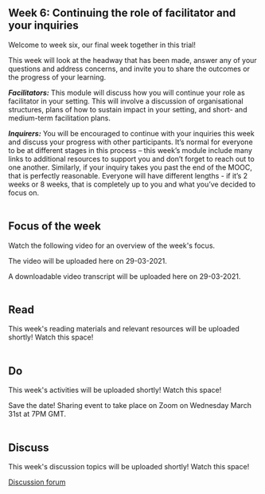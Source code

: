 ## Week 6: Continuing the role of facilitator and your inquiries


Welcome to week six, our final week together in this trial!

This week will look at the headway that has been made, answer any of your questions and address concerns, and invite you to share the outcomes or the progress of your learning. 

**_Facilitators:_** This module will discuss how you will continue your role as facilitator in your setting. This will involve a discussion of organisational structures, plans of how to sustain impact in your setting, and short- and medium-term facilitation plans.

**_Inquirers:_** You will be encouraged to continue with your inquiries this week and discuss your progress with other participants. It’s normal for everyone to be at different stages in this process – this week’s module include many links to additional resources to support you and don’t forget to reach out to one another. Similarly, if your inquiry takes you past the end of the MOOC, that is perfectly reasonable. Everyone will have different lengths - if it’s 2 weeks or 8 weeks, that is completely up to you and what you’ve decided to focus on.
<br/><br/>
## Focus of the week

Watch the following video for an overview of the week's focus.

The video will be uploaded here on 29-03-2021.

A downloadable video transcript will be uploaded here on 29-03-2021.
<br/><br/>
## Read

This week's reading materials and relevant resources will be uploaded shortly! Watch this space!
<br/><br/>
## Do

This week's activities will be uploaded shortly! Watch this space!

Save the date! Sharing event to take place on Zoom on Wednesday March 31st at 7PM GMT.
<br/><br/>
## Discuss

This week's discussion topics will be uploaded shortly! Watch this space!

<a class="btn btn-primary" href="https://www.edudialogue.org/forum/?foro=signin#038;redirect_to=https%3A%2F%2Fwww.edudialogue.org%2Fforum%2Fdialogue-mooc-on-dialogue%2F"><i class="fa fa-home"></i> Discussion forum</a>
